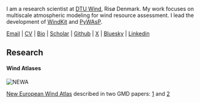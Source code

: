 I am a research scientist at [DTU Wind](https://wind.dtu.dk/), Risø Denmark. My work focuses on multiscale atmospheric modeling for wind resource assessment. I lead the development of [WindKit](https://docs.wasp.dk/windkit/) and [PyWAsP](https://docs.wasp.dk/pywasp/). 

[Email](mailto:bjarketol@gmail.com) | [CV]() | [Bio](bio.md) | [Scholar](https://scholar.google.com/citations?user=sh27EAEAAAAJ&hl=en) |  [Github](https://github.com/bjarketol) | [X](https://x.com/Bjarketol/) | [Bluesky](https://bsky.app/profile/bjarketol.bsky.social) | [Linkedin](https://linkedin.com/in/bjarketol) 


## Research

#### Wind Atlases

![NEWA](https://bjarketol.github.io/assests/img/newa.png)

[New European Wind Atlas](https://map.neweuropeanwindatlas.eu/) described in two GMD papers: [1](https://gmd.copernicus.org/articles/13/5053/2020/) and [2](https://gmd.copernicus.org/articles/13/5079/2020/)
